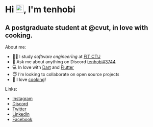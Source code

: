 # Hi <img src="https://media.giphy.com/media/hvRJCLFzcasrR4ia7z/giphy.gif" width="25px">, I'm tenhobi</h2>
## A postgraduate student at @cvut, in love with cooking.

About me:

- 👨‍🎓 I study _software engineerïng_ at [FIT CTU](https://fit.cvut.cz/en)
- 💬 Ask me about anything on Discord [tenhobi#3744](https://discordapp.com/users/302127992258428929)
- 💻 In love with [Dart](https://dart.dev) and [Flutter](https://flutter.dev)
- 😇 I’m looking to collaborate on open source projects
- 🌱 I love [cooking](https://instagram.com/napapaney)!

Links:

- [Instagram](https://instagram.com/tenhobi)
- [Discord](https://discordapp.com/users/302127992258428929)
- [Twitter](https://twitter.com/tenhobi)
- [LinkedIn](https://linkedin.com/in/tenhobi)
- [Facebook](https://fb.com/tenhobi)

